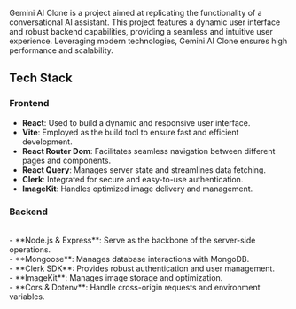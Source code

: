 

Gemini AI Clone is a project aimed at replicating the functionality of a conversational AI assistant. This project features a dynamic user interface and robust backend capabilities, providing a seamless and intuitive user experience. Leveraging modern technologies, Gemini AI Clone ensures high performance and scalability.

## Tech Stack
</hr>

### Frontend
- **React**: Used to build a dynamic and responsive user interface.</br>
- **Vite**: Employed as the build tool to ensure fast and efficient development.</br>
- **React Router Dom**: Facilitates seamless navigation between different pages and components.</br>
- **React Query**: Manages server state and streamlines data fetching.</br>
- **Clerk**: Integrated for secure and easy-to-use authentication.</br>
- **ImageKit**: Handles optimized image delivery and management.</br>
</hr>

### Backend
</br>
- **Node.js & Express**: Serve as the backbone of the server-side operations.</br>
- **Mongoose**: Manages database interactions with MongoDB.</br>
- **Clerk SDK**: Provides robust authentication and user management.</br>
- **ImageKit**: Manages image storage and optimization.</br>
- **Cors & Dotenv**: Handle cross-origin requests and environment variables.</br>
